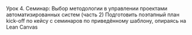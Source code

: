 Урок 4. Семинар: Выбор методологии в управлении проектами автоматизированных систем (часть 2)
Подготовить поэтапный план kick-off по кейсу с семинаров по приведённому шаблону, опираясь на Lean Canvas